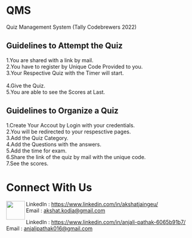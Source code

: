 # QMS
Quiz Management System (Tally Codebrewers 2022)
## Guidelines to Attempt the Quiz
1.You are shared with a link by mail.<br>
2.You have to register by Unique Code Provided to you.<br>
3.Your Respective Quiz with the Timer will start.<br>   
4.Give the Quiz.<br>
5.You are able to see the Scores at Last.<br>

## Guidelines to Organize a Quiz
1.Create Your Accout by Login with your credentials.<br>
2.You will be redirected to your respesctive pages.<br>
3.Add the Quiz Category.<br>
4.Add the Questions with the answers.<br>
5.Add the time for exam.<br>
6.Share the link of the quiz by mail with the unique code.<br>
7.See the scores.<br>


# Connect With Us
<img src="https://user-images.githubusercontent.com/54896331/179391787-83182c0a-e276-4b5b-8208-f3d6050815af.jpg" width="50" height="50" align="left">LinkedIn : https://www.linkedin.com/in/akshatjaingeu/<br/>
Email : akshat.kodia@gmail.com<br/>

LinkedIn : https://www.linkedin.com/in/anjali-pathak-6065b91b7/<br/>
Email : anjalipathak016@gmail.com


